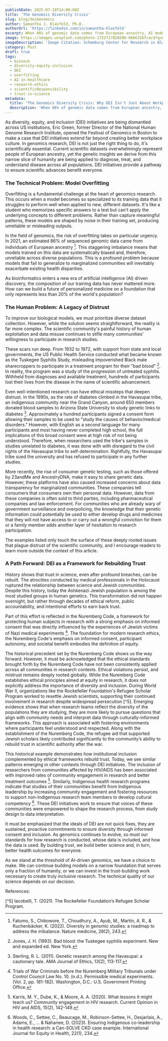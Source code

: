 ```yaml
---
publishDate: 2025-07-18T14:00:00Z
title: 'The Genomics Diversity Crisis'
slug: blog/deiGenomics
author: Samantha J. Klasfeld, Ph.D.
authorUrl: 'https://linkedin.com/in/samantha-klasfeld'
excerpt: When 86% of genomic data comes from European ancestry, AI models built on this data will inevitably fail marginalized communities.
image: https://images.unsplash.com/photo-1722717820200-9666326fcacd?q=80&w=934&auto=format&fit=crop&ixlib=rb-4.1.0&ixid=M3wxMjA3fDB8MHxwaG90by1wYWdlfHx8fGVufDB8fHx8fA%3D%3D
imageDescription: 'Image Citation: Schomburg Center for Research in Black Culture, Art and Artifacts Division, The New York Public Library. (1934). Aspects of Negro Life Retrieved from (https://digitalcollections.nypl.org/items/634c59a4-6f99-3618-e040-e00a180633b0)'
category: Post
draft: true
tags:
  - biotech
  - diversity-equity-inclusion
  - DEI
  - overfitting
  - AI-in-healthcare
  - research-ethics
  - scientificResponsibility
  - trust-in-science
metadata:
  title: "The Genomics Diversity Crisis: Why DEI Isn't Just About Workplace Culture"
  description: 'When 86% of genomic data comes from European ancestry, AI models built on this data will inevitably fail marginalized communities.'
---
```


As diversity, equity, and inclusion (DEI)  initiatives are being dismantled across US institutions, Eric Green, former Director of the National Human Genome Research Institute, opened the Festival of Genomics in Boston to make a case that DEI initiatives extend far beyond creating better workplace culture. In genomics research, DEI is not just the right thing to do, it's scientifically essential. Current scientific datasets overwhelmingly represent people of European ancestry, yet the genetic insights we derive from this narrow slice of humanity are being applied to diagnose, treat, and understand disease across all populations. DEI initiatives provide a pathway to ensure scientific advances benefit everyone.

### The Technical Problem: Model Overfitting

Overfitting is a fundamental challenge at the heart of genomics research. This occurs when a model becomes so specialized to its training data that it struggles to perform well when applied to new, different datasets. It's like a student who memorizes specific answers to a test but can't apply the underlying concepts to different problems. Rather than capture meaningful patterns, these models are shaped by noise in their training set, producing unreliable or misleading outputs.

In the field of genomics, the risk of overfitting takes on particular urgency. In 2021, an estimated 86% of sequenced genomic data came from individuals of European ancestry [^1]. This staggering imbalance means that models trained on this data are systematically biased and, therefore, unreliable across diverse populations. This is a profound problem because models that fail to generalize to marginalized communities will inevitably exacerbate existing health disparities.

As bioinformatics enters a new era of artificial intelligence (AI) driven discovery, the composition of our training data has never mattered more. How can we build a future of personalized medicine on a foundation that only represents less than 20% of the world's population?

### The Human Problem: A Legacy of Distrust

To improve our biological models, we must prioritize diverse dataset collection. However, while the solution seems straightforward, the reality is far more complex. The scientific community's painful history of human exploitation and data misuse continues to stifle many communities' willingness to participate in research studies.

These scars run deep. From 1932 to 1972, with support from state and local governments, the US Public Health Service conducted what became known as the Tuskegee Syphilis Study, misleading impoverished Black male sharecroppers to participate in a treatment program for their "bad blood" [^2]. In reality, the program was a study of the progression of untreated syphilis. Withheld from diagnoses and available treatment, hundreds of participants lost their lives from the disease in the name of scientific advancement.

Even well-intentioned research can have ethical missteps that deepen distrust. In the 1990s, as the rate of diabetes climbed in the Havasupai tribe, an indigenous community near the Grand Canyon, around 650 members donated blood samples to Arizona State University to study genetic links to diabetes [^3]. Approximately a hundred participants signed a consent form allowing their samples to be used to "study the causes of behavior/medical disorders." However, with English as a second language for many participants and most having never completed high school, the full implications of this broad consent were at high risk of not being understood. Therefore, when researchers used the tribe's samples in studies unrelated to diabetes, it was done with with disregard to the civil rights of the Havasupai tribe to self-determination. Rightfully, the Havasupai tribe sued the university and has refused to participate in any further studies.

More recently, the rise of consumer genetic testing, such as those offered by 23andMe and AncestryDNA, make it easy to share genetic data. However, these platforms have also caused increased concerns about data transparency for marginalized communities. These companies tell consumers that consumers own their personal data. However, data from these companies is often sold to third parties, including pharmaceutical companies and law enforcement.  For communities who are already wary of government surveillance and overpolicing, the knowledge that their genetic information could potentially be used to either develop drugs and medicines that they will not have access to or carry out a wrongful conviction for them or a family member adds another layer of hesitation to research participation. 

The examples listed only touch the surface of these deeply rooted issues that plague distrust of the scientific community, and I encourage readers to learn more outside the context of this article.

### A Path Forward: DEI as a Framework for Rebuilding Trust

History shows that trust in science, even after profound breaches, can be rebuilt. The atrocities conducted by medical professionals in the Holocaust ruptured the relationship between science and Jewish communities. Despite this history, today the Ashkenazi Jewish population is among the most studied groups in human genetics. This transformation did not happen overnight, but rather through decades of ethical reform, public accountability, and intentional efforts to earn back trust.

Part of this effort is reflected in the Nuremberg Code, a framework for protecting human subjects in research with a strong emphasis on informed consent that was directly influenced by the experiences of Jewish victims of Nazi medical experiments [^4]. The foundation for modern research ethics, the Nuremberg Code's emphasis on informed consent, participant autonomy, and societal benefit embodies the definition of equity. 

The historical precedent set by the Nuremberg Code shows us the way forward. However, it must be acknowledged that the ethical standards brought forth by the Nuremberg Code have not been consistently applied across all communities in research contexts. Ethical violations persist, and mistrust remains deeply rooted globally. While the Nuremberg Code establishes ethical principles aimed at equity in research, it does not explicitly address the importance of diversity and inclusion. During World War II, organizations like the Rockefeller Foundation's Refugee Scholar Program worked to resettle Jewish scientists, supporting their continued involvement in research despite widespread persecution [^5]. Emerging evidence shows that when research teams reflect the diversity of the populations they are studying, they are more likely to pursue questions that align with community needs and interpret data through culturally-informed frameworks. This approach is associated with fostering environments where participants feel understood and respected. Along with the establishment of the Nuremberg Code, the refugee aid that supported Jewish scholars likely contributed significantly to the community’s ability to rebuild trust in scientific authority after the war.

This historical example demonstrates how institutional inclusion complemented by ethical frameworks rebuild trust. Today, we see similar patterns emerging in other contexts through DEI initiatives. The inclusion of researchers from communities affected by HIV/AIDS has been associated with improved rates of community engagement in research and better treatment outcomes [^6]. Similarly, Indigenous health research programs indicate that studies of their communities benefit from Indigenous leadership by increasing community engagement and fostering resources to support non-Indigenous research team members to develop cultural competency [^7]. These DEI initiatives work to ensure that voices of these communities were empowered to shape the research process, from study design to data interpretation.

It must be emphasized that the ideals of DEI are not quick fixes, they are sustained, proactive commitments to ensure diversity through informed consent and inclusion. As genomics continues to evolve, so must our standards for how research is conducted, whose data is included, and how the data is used. By building trust, we build better science and, in turn, better health outcomes for everyone.

As we stand at the threshold of AI-driven genomics, we have a choice to make. We can continue building models on a narrow foundation that serves only a fraction of humanity, or we can invest in the trust-building work necessary to create truly inclusive research. The technical quality of our science depends on our decision.

References:

[^1]: Fatumo, S., Chikowore, T., Choudhury, A., Ayub, M., Martin, A. R., & Kuchenbäcker, K. (2022). Diversity in genomic studies: a roadmap to address the imbalance. Nature medicine, 28(2), 243.

[^2]: Jones, J. H. (1993). Bad blood: the Tuskegee syphilis experiment. New and expanded ed. New York.

[^3]: Sterling, R. L. (2011). Genetic research among the Havasupai: a cautionary tale. AMA Journal of Ethics, 13(2), 113-117.

[^4]: Trials of War Criminals before the Nuremberg Military Tribunals under Control Council Law No. 10. (n.d.). Permissible medical experiments. (Vol. 2, pp. 181-182). Washington, D.C.: U.S. Government Printing Office.

[^5] Iacobelli, T. (2021). The Rockefeller Foundation’s Refugee Scholar Program.

[^6]: Karris, M. Y., Dube, K., & Moore, A. A. (2020). What lessons it might teach us? Community engagement in HIV research. Current Opinion in HIV and AIDS, 15(2), 142-149.

[^7]: Woods, C., Settee, C., Beaucage, M., Robinson-Settee, H., Desjarlais, A., Adams, E., ... & Nahanee, D. (2023). Ensuring Indigenous co-leadership in health research: a Can-SOLVE CKD case example. International Journal for Equity in Health, 22(1), 234.